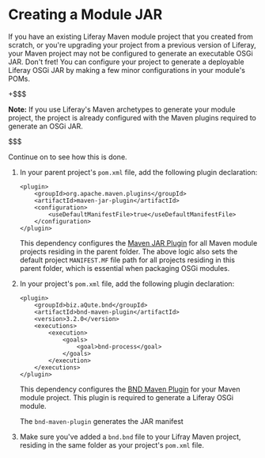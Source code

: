 # Creating a Module JAR

If you have an existing Liferay Maven module project that you created from
scratch, or you're upgrading your project from a previous version of
Liferay, your Maven project may not be configured to generate an executable OSGi
JAR. Don't fret! You can configure your project to generate a deployable Liferay
OSGi JAR by making a few minor configurations in your module's POMs.

+$$$

**Note:** If you use Liferay's Maven archetypes to generate your module project,
the project is already configured with the Maven plugins required to generate an
OSGi JAR.

$$$

Continue on to see how this is done.

1.  In your parent project's `pom.xml` file, add the following plugin
    declaration:

        <plugin>
            <groupId>org.apache.maven.plugins</groupId>
            <artifactId>maven-jar-plugin</artifactId>
            <configuration>
                <useDefaultManifestFile>true</useDefaultManifestFile>
            </configuration>
        </plugin>

    This dependency configures the
    [Maven JAR Plugin](http://maven.apache.org/plugins/maven-jar-plugin/) for
    all Maven module projects residing in the parent folder. The above logic
    also sets the default project `MANIFEST.MF` file path for all projects
    residing in this parent folder, which is essential when packaging OSGi
    modules.

2.  In your project's `pom.xml` file, add the following plugin declaration:

        <plugin>
            <groupId>biz.aQute.bnd</groupId>
            <artifactId>bnd-maven-plugin</artifactId>
            <version>3.2.0</version>
            <executions>
                <execution>
                    <goals>
                        <goal>bnd-process</goal>
                    </goals>
                </execution>
            </executions>
        </plugin>

    This dependency configures the
    [BND Maven Plugin](http://njbartlett.name/2015/03/27/announcing-bnd-maven-plugin.html)
    for your Maven module project. This plugin is required to generate a Liferay
    OSGi module.

    The `bnd-maven-plugin` generates the JAR manifest
    










3.  Make sure you've added a `bnd.bnd` file to your Lifray Maven project,
    residing in the same folder as your project's `pom.xml` file.















